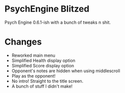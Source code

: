 # PsychEngine Blitzed
 Psych Engine 0.6.1-ish with a bunch of tweaks n shit.
 
# Changes
- Reworked main menu
- Simplified Health display option
- Simplified Score display option
- Opponent's notes are hidden when using middlescroll
- Play as the opponent!
- No intro! Straight to the title screen.
- A bunch of stuff I didn't make!